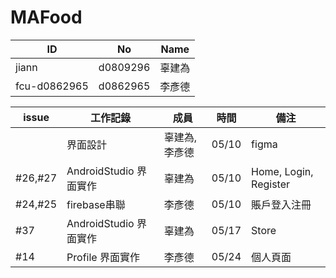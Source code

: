 # MAFood
| ID           | No       | Name   |
|--------------|----------|--------|
| jiann        | d0809296 | 辜建為 |
| fcu-d0862965 | d0862965 | 李彥德 |



| issue |工作記錄 | 成員| 時間 | 備注 |
|------ |------ | ----- | ----- | ----- |
| |界面設計 | 辜建為, 李彥德 | 05/10 | figma |
| #26,#27 |AndroidStudio 界面實作 | 辜建為 | 05/10 | Home, Login, Register |
|#24,#25 |firebase串聯 | 李彥德 | 05/10 | 賬戶登入注冊 |
| #37 |AndroidStudio 界面實作 | 辜建為 | 05/17 | Store |
| #14 |Profile 界面實作 | 李彥德 | 05/24 | 個人頁面 |


